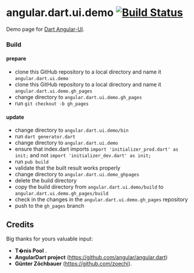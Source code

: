 angular.dart.ui.demo [![Build Status](https://drone.io/github.com/akserg/angular.dart.ui.demo/status.png)](https://drone.io/github.com/akserg/angular.dart.ui.demo/latest)
====================

Demo page for [Dart Angular-UI](https://github.com/akserg/angular.dart.ui).

### Build

#### prepare

- clone this GitHub repository to a local directory and name it `angular.dart.ui.demo`
- clone this GitHub repository to a local directory and name it `angular.dart.ui.demo.gh_pages`
- change directory to `angular.dart.ui.demo.gh_pages`
- run `git checkout -b gh_pages`

#### update

- change  directory to `angular.dart.ui.demo/bin`
- run `dart generator.dart`
- change directory to `angular.dart.ui.demo`
- ensure that index.dart imports `import 'initializer_prod.dart' as init;` and not `import 'initializer_dev.dart' as init;`
- run `pub build`
- validate that the built result works properly
- change directory to `angular.dart.ui.demo_ghpages`
- delete the build directory
- copy the build directory from `angular.dart.ui.demo/build` to `angular.dart.ui.demo.gh_pages/build`
- check in the changes in the `angular.dart.ui.demo.gh_pages` repository
- push to the `gh_pages` branch

## Credits
Big thanks for yours valuable input:
- **T�nis Pool** [](https://github.com/poolik).
- **AngularDart project** (https://github.com/angular/angular.dart)
- **Günter Zöchbauer** (https://github.com/zoechi).

